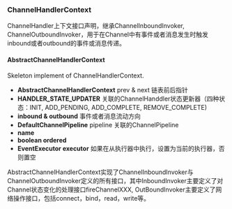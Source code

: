 ###  ChannelHandlerContext
ChannelHandler上下文接口声明，继承ChannelInboundInvoker, ChannelOutboundInvoker，用于在Channel中有事件或者消息发生时触发inbound或者outbound的事件或消息传递。

#### AbstractChannelHandlerContext
Skeleton implement of ChannelHandlerContext.
+ __AbstractChannelHandlerContext__ prev & next 链表前后指针
+ __HANDLER_STATE_UPDATER__ 关联的ChannelHanddler状态更新器（四种状态：INIT, ADD_PENDING, ADD_COMPLETE, REMOVE_COMPLETE)
+ __inbound & outbound__ 事件或者消息流动方向
+ __DefaultChannelPipeline__ pipeline 关联的ChannelPipeline
+ __name__
+ __boolean ordered__
+ __EventExecutor executor__ 如果在从执行器中执行，设置为当前的执行器，否则置空

AbstractChannelHandlerContext实现了ChannelInboundInvoker与ChannelOutboundInvoker定义的所有接口，其中InboundInvoker主要定义了对Channel状态变化的处理接口fireChannelXXX, OutBoundInvoker主要定义了网络操作接口，包括connect，bind，read，write等。
